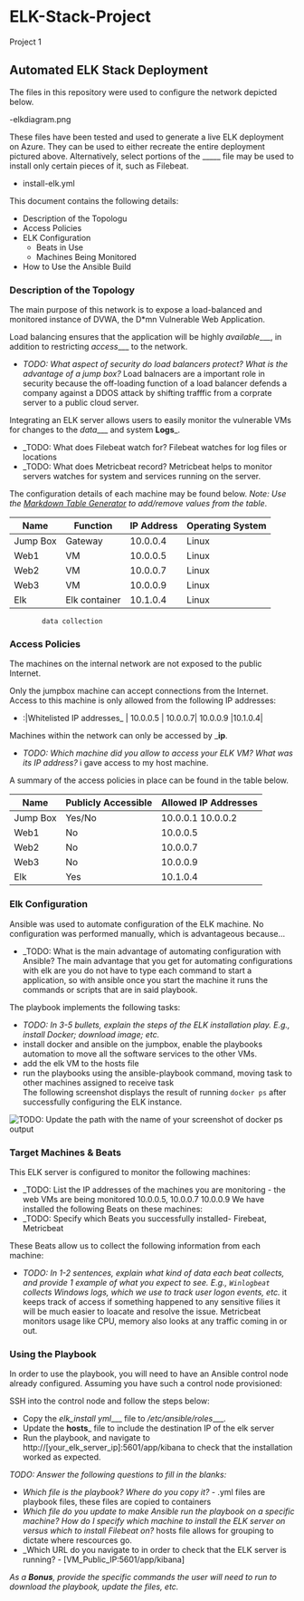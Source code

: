 # ELK-Stack-Project
Project 1 
## Automated ELK Stack Deployment

The files in this repository were used to configure the network depicted below.

-elkdiagram.png

These files have been tested and used to generate a live ELK deployment on Azure. They can be used to either recreate the entire deployment pictured above. Alternatively, select portions of the _____ file may be used to install only certain pieces of it, such as Filebeat.

- install-elk.yml

This document contains the following details:
- Description of the Topologu
- Access Policies
- ELK Configuration
  - Beats in Use
  - Machines Being Monitored
- How to Use the Ansible Build


### Description of the Topology

The main purpose of this network is to expose a load-balanced and monitored instance of DVWA, the D*mn Vulnerable Web Application.

Load balancing ensures that the application will be highly _available____, in addition to restricting _access____ to the network.
- _TODO: What aspect of security do load balancers protect? What is the advantage of a jump box?_ Load balnacers are a important role in security because the off-loading function of a load balancer defends a company against a DDOS attack by shifting trafffic from a corprate server to a public cloud server.

Integrating an ELK server allows users to easily monitor the vulnerable VMs for changes to the _data____ and system __Logs___.
- _TODO: What does Filebeat watch for? Filebeat watches for log files or locations 
- _TODO: What does Metricbeat record? Metricbeat helps to monitor servers watches for system and services running on the server. 

The configuration details of each machine may be found below.
_Note: Use the [Markdown Table Generator](http://www.tablesgenerator.com/markdown_tables) to add/remove values from the table_.

| Name     | Function       | IP Address | Operating System |
|----------|----------------|------------|------------------|
| Jump Box | Gateway        | 10.0.0.4   | Linux            |
| Web1     | VM             | 10.0.0.5   | Linux            |
| Web2     | VM             | 10.0.0.7   | Linux            |
| Web3     | VM             | 10.0.0.9   | Linux            |
| Elk      | Elk container  | 10.1.0.4   | Linux            |
            data collection

### Access Policies

The machines on the internal network are not exposed to the public Internet. 

Only the jumpbox machine can accept connections from the Internet. Access to this machine is only allowed from the following IP addresses:
- :|Whitelisted IP addresses_ | 10.0.0.5 | 10.0.0.7| 10.0.0.9 |10.1.0.4|

Machines within the network can only be accessed by ___ip__.
- _TODO: Which machine did you allow to access your ELK VM? What was its IP address?_ i gave access to my host machine. 

A summary of the access policies in place can be found in the table below.

| Name     | Publicly Accessible | Allowed IP Addresses |
|----------|---------------------|----------------------|
| Jump Box | Yes/No              | 10.0.0.1 10.0.0.2    |
| Web1     | No                  | 10.0.0.5             |
| Web2     | No                  | 10.0.0.7             |
| Web3     | No                  | 10.0.0.9             |
| Elk      | Yes                 | 10.1.0.4             |
### Elk Configuration

Ansible was used to automate configuration of the ELK machine. No configuration was performed manually, which is advantageous because...
- _TODO: What is the main advantage of automating configuration with Ansible? 
      The main advantage that you get for automating configurations with elk are you do not have to type each command to start a application, so with ansible once you start the machine it runs the commands or scripts that are in said playbook.

The playbook implements the following tasks:
- _TODO: In 3-5 bullets, explain the steps of the ELK installation play. E.g., install Docker; download image; etc._
- install docker and ansible on the jumpbox, enable the playbooks automation to move all the software services to the other VMs.
- add the elk VM to the hosts file 
- run the playbooks using the ansible-playbook command, moving task to other machines assigned to receive task  
The following screenshot displays the result of running `docker ps` after successfully configuring the ELK instance.

![TODO: Update the path with the name of your screenshot of docker ps output](Images/docker_ps_output.png)

### Target Machines & Beats
This ELK server is configured to monitor the following machines:
- _TODO: List the IP addresses of the machines you are monitoring - the web VMs are being monitored 10.0.0.5, 10.0.0.7
10.0.0.9
We have installed the following Beats on these machines:
- _TODO: Specify which Beats you successfully installed- Firebeat, Metricbeat 

These Beats allow us to collect the following information from each machine:
- _TODO: In 1-2 sentences, explain what kind of data each beat collects, and provide 1 example of what you expect to see. E.g., `Winlogbeat` collects Windows logs, which we use to track user logon events, etc._
 it keeps track of access if something happened to any sensitive filies it will be much easier to loacate and resolve the issue. Metricbeat monitors usage like CPU, memory also looks at any traffic coming in or out.
### Using the Playbook
In order to use the playbook, you will need to have an Ansible control node already configured. Assuming you have such a control node provisioned: 

SSH into the control node and follow the steps below:
- Copy the _elk_install yml____ file to _/etc/ansible/roles____.
- Update the __hosts___ file to include the destination IP of the elk server
- Run the playbook, and navigate to http://[your_elk_server_ip]:5601/app/kibana to check that the installation worked as expected.

_TODO: Answer the following questions to fill in the blanks:_
- _Which file is the playbook? Where do you copy it?_ - .yml files are playbook files, these files are copied to containers 
- _Which file do you update to make Ansible run the playbook on a specific machine? How do I specify which machine to install the ELK server on versus which to install Filebeat on?_  hosts file allows for grouping to dictate where rescources go.  
- _Which URL do you navigate to in order to check that the ELK server is running? - [VM_Public_IP:5601/app/kibana]

_As a **Bonus**, provide the specific commands the user will need to run to download the playbook, update the files, etc._ 
